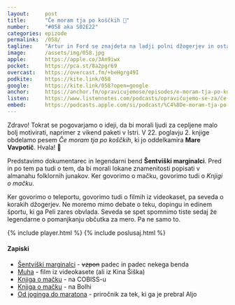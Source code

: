 ```yaml
---
layout: 	post
title:  	"Če moram tja po koščkih 🧩"
number: 	"#058 aka S02E22"
categories:	epizode
permalink:	/058/
tagline: 	"Artur in Ford se znajdeta na ladji polni džogerjev in ostalih delavcev storitvene industrije.  Veliko govorimo o mačku in pesmi Če moram tja po koščkih, ki jo deklamira Mare Vavpotič."
image:		/assets/img/058.jpg
apple:		https://apple.co/3An9iwx
pocket:		https://pca.st/8a2pgr69
overcast:	https://overcast.fm/+beHgrg49I
podkite:	https://kite.link/058
google:		https://kite.link/058?open=google
anchor:		https://anchor.fm/opravicujemose/episodes/e-moram-tja-po-kokih-e13tovh
listen:		https://www.listennotes.com/podcasts/opravičujemo-se-za/če-moram-tja-po-koščkih-CLk-Dvg85ri/embed/
embed:		https://podcasts.apple.com/si/podcast/%C4%8De-moram-tja-po-ko%C5%A1%C4%8Dkih/id1514750013?i=1000527833595
---
```


Zdravo! Tokrat se pogovarjamo o ideji, da bi morali ljudi za cepljene malo bolj motivirati, naprimer z vikend paketi v Istri. V 22. poglavju 2. knjige obdelamo pesem _Če moram tja po koščkih_, ki jo oddelkamira **Mare Vavpotič**. Hvala! 🙏 

Predstavimo dokumentarec in legendarni bend **Šentviški marginalci**. Pred in po tem pa tudi o tem, da bi morali lokane znamenitosti popisati v almanahu folklornih junakov. Ker govorimo o mačku, govorimo tudi o _Knjigi o mačku_. 

Ker govorimo o teleportu, govorimo tudi o filmih iz videokaset, pa seveda o korakih džogerjev. Ne moremo mimo debate o teku, dopingu in edinem športu, ki ga Peli zares obvlada. Seveda se spet spomnimo tiste sedaj že legendarne o pomanjkanju občutka za mero. Pa ne samo to.

{% include player.html %}
{% include poslusaj.html %}

#### Zapiski

- [Šentviški marginalci](https://www.youtube.com/watch?v=Esl2kNBSH-8) - ~~vzpon~~ padec in padec nekega benda
- [Muha](https://sl.wikipedia.org/wiki/Muha_(film,_1986)) - film iz videokasete (ali iz Kina Šiška)
- [Knjiga o mačku](https://plus.si.cobiss.net/opac7/bib/72882432) - na COBISS-u
- [Knjiga o mačku](https://www.bolha.com/ostale-knjige-strokovna-literatura-prirocniki/knjiga-macku-oglas-469764) - na Bolhi
- [Od joginga do maratona](https://plus.si.cobiss.net/opac7/bib/121069568) - priročnik za tek, ki ga je prebral Aljo